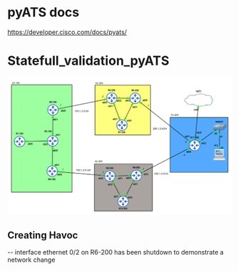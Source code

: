  # pyATS docs
  https://developer.cisco.com/docs/pyats/

# Statefull_validation_pyATS


![](Topology.png)

## Creating Havoc
  -- interface ethernet 0/2 on R6-200  has been shutdown to demonstrate a network change
